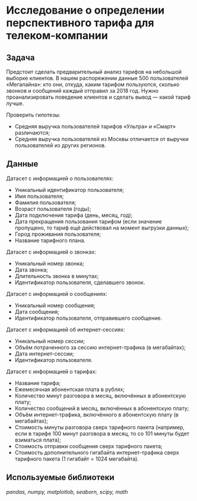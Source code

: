 # Исследование о определении перспективного тарифа для телеком-компании

## Задача

Предстоит сделать предварительный анализ тарифов на небольшой выборке клиентов. В нашем распоряжении данные 500 пользователей «Мегалайна»: кто они, откуда, каким тарифом пользуются, сколько звонков и сообщений каждый отправил за 2018 год. Нужно проанализировать поведение клиентов и сделать вывод — какой тариф лучше.

Проверить гипотезы:

- Средняя выручка пользователей тарифов «Ультра» и «Смарт» различаются;
- Средняя выручка пользователей из Москвы отличается от выручки пользователей из других регионов.

## Данные

Датасет с информацией о пользователях:

- Уникальный идентификатор пользователя;
- Имя пользователя;
- Фамилия пользователя;
- Возраст пользователя (годы);
- Дата подключения тарифа (день, месяц, год);
- Дата прекращения пользования тарифом (если значение пропущено, то тариф ещё действовал на момент выгрузки данных);
- Город проживания пользователя;
- Название тарифного плана.

Датасет с информацией о звонках:

- Уникальный номер звонка;
- Дата звонка;
- Длительность звонка в минутах;
- Идентификатор пользователя, сделавшего звонок.

Датасет с информацией о сообщениях:

- Уникальный номер сообщения;
- Дата сообщения;
- Идентификатор пользователя, отправившего сообщение.

Датасет с информацией об интернет-сессиях:

- Уникальный номер сессии;
- Объём потраченного за сессию интернет-трафика (в мегабайтах);
- Дата интернет-сессии;
- Идентификатор пользователя.

Датасет с информацией о тарифах:

- Название тарифа;
- Ежемесячная абонентская плата в рублях;
- Количество минут разговора в месяц, включённых в абонентскую плату;
- Количество сообщений в месяц, включённых в абонентскую плату;
- Объём интернет-трафика, включённого в абонентскую плату (в мегабайтах);
- Стоимость минуты разговора сверх тарифного пакета (например, если в тарифе 100 минут разговора в месяц, то со 101 минуты будет взиматься плата);
- Стоимость отправки сообщения сверх тарифного пакета;
- Стоимость дополнительного гигабайта интернет-трафика сверх тарифного пакета (1 гигабайт = 1024 мегабайта).


## Используемые библиотеки
*pandas, numpy, matplotlob, seaborn, scipy, math*
